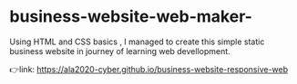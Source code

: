 # business-website-web-maker-
Using HTML and CSS basics , I managed to create this simple static business website in journey of learning web devellopment. 

👉link: https://ala2020-cyber.github.io/business-website-responsive-web
